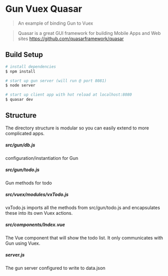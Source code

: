 # Gun Vuex Quasar 

> An example of binding Gun to Vuex

> Quasar is a great GUI framework for building Mobile Apps and Web sites
https://github.com/quasarframework/quasar

## Build Setup

``` bash
# install dependencies
$ npm install
```
```bash
# start up gun server (will run @ port 8081)
$ node server
```
```bash
# start up client app with hot reload at localhost:8080
$ quasar dev
```

## Structure

The directory structure is modular so you 
can easily extend to more complicated apps.

##### src/gun/db.js
configuration/instantiation for Gun
##### src/gun/todo.js
Gun methods for todo
##### src/vuex/modules/vxTodo.js
vxTodo.js imports all the methods from src/gun/todo.js and encapsulates these
into its own Vuex actions.
##### src/components/Index.vue
The Vue component that will show the todo list.
It only communicates with Gun using Vuex.

##### server.js 
The gun server configured to write to data.json